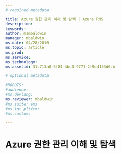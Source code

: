 ```yaml
---
# required metadata

title: Azure 권한 관리 이해 및 탐색 | Azure RMS
description:
keywords:
author: msmbaldwin
manager: mbaldwin
ms.date: 04/28/2016
ms.topic: article
ms.prod:
ms.service:
ms.technology:
ms.assetid: 31c713a0-5f84-4bc4-9771-2f9d4133d6cb

# optional metadata

#ROBOTS:
#audience:
#ms.devlang:
ms.reviewer: mbaldwin
#ms.suite: ems
#ms.tgt_pltfrm:
#ms.custom:

---
```


# Azure 권한 관리 이해 및 탐색


<!--HONumber=Apr16_HO3-->


